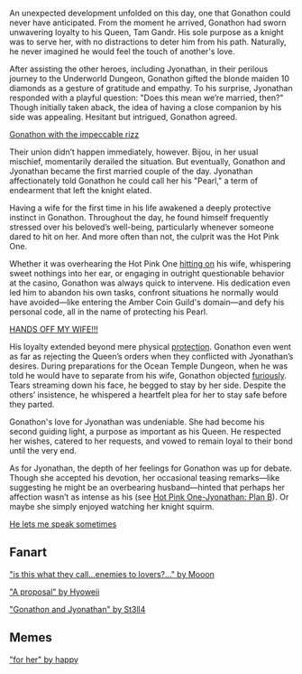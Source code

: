<!-- title: My Pearl! -->
<!-- relationship: Marriage -->

An unexpected development unfolded on this day, one that Gonathon could never have anticipated. From the moment he arrived, Gonathon had sworn unwavering loyalty to his Queen, Tam Gandr. His sole purpose as a knight was to serve her, with no distractions to deter him from his path. Naturally, he never imagined he would feel the touch of another's love.

After assisting the other heroes, including Jyonathan, in their perilous journey to the Underworld Dungeon, Gonathon gifted the blonde maiden 10 diamonds as a gesture of gratitude and empathy. To his surprise, Jyonathan responded with a playful question: "Does this mean we’re married, then?" Though initially taken aback, the idea of having a close companion by his side was appealing. Hesitant but intrigued, Gonathon agreed.

[Gonathon with the impeccable rizz](#embed:https://www.youtube.com/live/kB2jUKUsxtE?t=2046)

Their union didn’t happen immediately, however. Bijou, in her usual mischief, momentarily derailed the situation. But eventually, Gonathon and Jyonathan became the first married couple of the day. Jyonathan affectionately told Gonathon he could call her his "Pearl," a term of endearment that left the knight elated.

Having a wife for the first time in his life awakened a deeply protective instinct in Gonathon. Throughout the day, he found himself frequently stressed over his beloved’s well-being, particularly whenever someone dared to hit on her. And more often than not, the culprit was the Hot Pink One.

Whether it was overhearing the Hot Pink One [hitting on](https://www.youtube.com/live/kB2jUKUsxtE?feature=shared&t=3460) his wife, whispering sweet nothings into her ear, or engaging in outright questionable behavior at the casino, Gonathon was always quick to intervene. His dedication even led him to abandon his own tasks, confront situations he normally would have avoided—like entering the Amber Coin Guild's domain—and defy his personal code, all in the name of protecting his Pearl.

[HANDS OFF MY WIFE!!!](#embed:https://www.youtube.com/live/kB2jUKUsxtE?t=3980)

His loyalty extended beyond mere physical [protection](https://www.youtube.com/live/kB2jUKUsxtE?feature=shared&t=6395). Gonathon even went as far as rejecting the Queen’s orders when they conflicted with Jyonathan’s desires. During preparations for the Ocean Temple Dungeon, when he was told he would have to separate from his wife, Gonathon objected [furiously](https://www.youtube.com/live/kB2jUKUsxtE?feature=shared&t=10437). Tears streaming down his face, he begged to stay by her side. Despite the others’ insistence, he whispered a heartfelt plea for her to stay safe before they parted.

Gonathon's love for Jyonathan was undeniable. She had become his second guiding light, a purpose as important as his Queen. He respected her wishes, catered to her requests, and vowed to remain loyal to their bond until the very end.

As for Jyonathan, the depth of her feelings for Gonathon was up for debate. Though she accepted his devotion, her occasional teasing remarks—like suggesting he might be an overbearing husband—hinted that perhaps her affection wasn’t as intense as his (see [Hot Pink One-Jyonathan: Plan B](#edge:ame-irys)). Or maybe she simply enjoyed watching her knight squirm.

[He lets me speak sometimes](#embed:https://www.youtube.com/live/kB2jUKUsxtE?feature=shared&t=9740)

## Fanart

["is this what they call...enemies to lovers?..." by Mooon](https://x.com/Moon_LDL/status/1830455614625001879)

["A proposal" by Hyoweii](https://x.com/weiiyxn/status/1830844192723255551)

["Gonathon and Jyonathan" by St3ll4](https://x.com/sssst3ll4/status/1834360675503837275)

## Memes

["for her" by happy](https://x.com/yppah1060/status/1830867181598580907)
